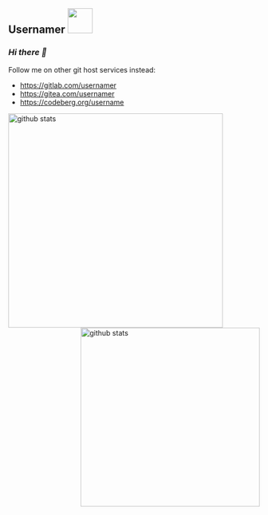 <!--
**usernamer-git/usernamer-git** is a ✨ _special_ ✨ repository because its `README.md` (this file) appears on your GitHub profile.

Here are some ideas to get you started:

- 🔭 I’m currently working on ...
- 🌱 I’m currently learning ...
- 👯 I’m looking to collaborate on ...
- 🤔 I’m looking for help with ...
- 💬 Ask me about ...
- 📫 How to reach me: ...
- 😄 Pronouns: ...
- ⚡ Fun fact: ...
-->

<h2>Usernamer <img src="https://media0.giphy.com/media/hS42TuYYnANLFR9IRQ/giphy.gif" width="50"></h2>

### *Hi there 👋*

Follow me on other git host services instead:
- https://gitlab.com/usernamer
- https://gitea.com/usernamer
- https://codeberg.org/username

<!-- https://github.com/anuraghazra/github-readme-stats
![Top Langs](https://github-readme-stats.vercel.app/api/top-langs/?username=usernamer-git&layout=compact&show_icons=true&border_color=0D1117&bg_color=0D1117) -->

<img align="left" width="430" height="auto" alt="github stats" src="https://github-readme-stats.vercel.app/api?username=usernamer-git&hide_border=true&title_color=0ff54c&icon_color=0ff54c&text_color=c9d1d9&bg_color=0d1117&show_icons=true;count_private=true&amp;include_all_commits=true">

<img align="right" width="359" height="auto" alt="github stats" src="https://github-readme-stats.vercel.app/api/top-langs/?username=usernamer-git&hide_border=true&title_color=0ff54c&icon_color=0ff54c&text_color=c9d1d9&bg_color=0d1117&layout=compact&amp;show_icons=true&amp;">
